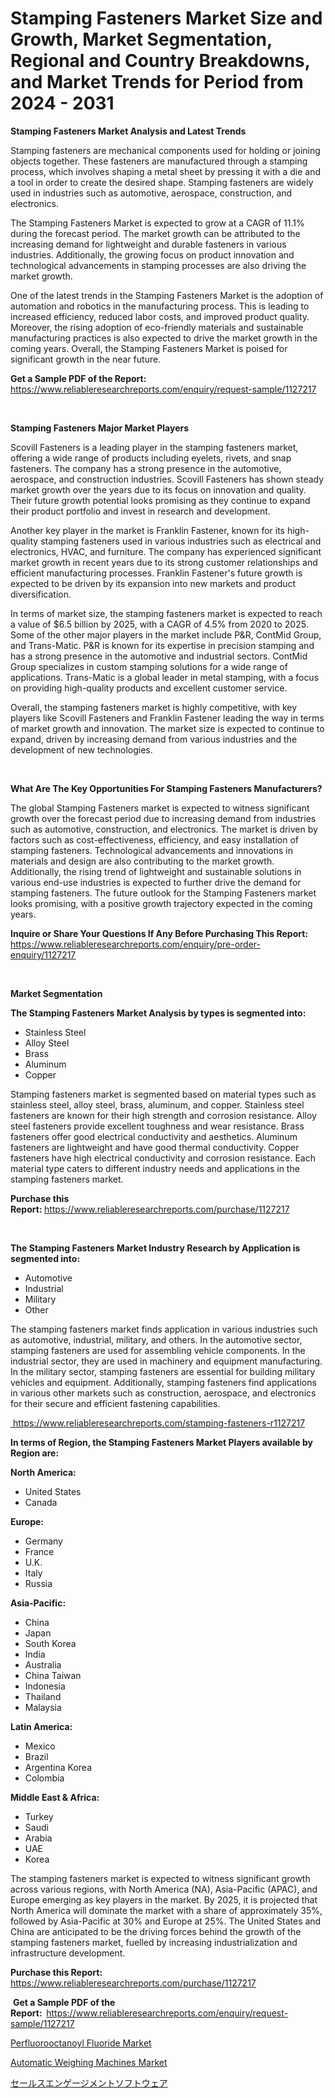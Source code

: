 <p><h1>Stamping Fasteners Market Size and Growth, Market Segmentation, Regional and Country Breakdowns, and Market Trends for Period from 2024 -  2031</h1></p><p><strong>Stamping Fasteners Market Analysis and Latest Trends</strong></p>
<p><p>Stamping fasteners are mechanical components used for holding or joining objects together. These fasteners are manufactured through a stamping process, which involves shaping a metal sheet by pressing it with a die and a tool in order to create the desired shape. Stamping fasteners are widely used in industries such as automotive, aerospace, construction, and electronics.</p><p>The Stamping Fasteners Market is expected to grow at a CAGR of 11.1% during the forecast period. The market growth can be attributed to the increasing demand for lightweight and durable fasteners in various industries. Additionally, the growing focus on product innovation and technological advancements in stamping processes are also driving the market growth.</p><p>One of the latest trends in the Stamping Fasteners Market is the adoption of automation and robotics in the manufacturing process. This is leading to increased efficiency, reduced labor costs, and improved product quality. Moreover, the rising adoption of eco-friendly materials and sustainable manufacturing practices is also expected to drive the market growth in the coming years. Overall, the Stamping Fasteners Market is poised for significant growth in the near future.</p></p>
<p><strong>Get a Sample PDF of the Report:&nbsp;</strong> <a href="https://www.reliableresearchreports.com/enquiry/request-sample/1127217">https://www.reliableresearchreports.com/enquiry/request-sample/1127217</a></p>
<p>&nbsp;</p>
<p><strong>Stamping Fasteners Major Market Players</strong></p>
<p><p>Scovill Fasteners is a leading player in the stamping fasteners market, offering a wide range of products including eyelets, rivets, and snap fasteners. The company has a strong presence in the automotive, aerospace, and construction industries. Scovill Fasteners has shown steady market growth over the years due to its focus on innovation and quality. Their future growth potential looks promising as they continue to expand their product portfolio and invest in research and development.</p><p>Another key player in the market is Franklin Fastener, known for its high-quality stamping fasteners used in various industries such as electrical and electronics, HVAC, and furniture. The company has experienced significant market growth in recent years due to its strong customer relationships and efficient manufacturing processes. Franklin Fastener's future growth is expected to be driven by its expansion into new markets and product diversification.</p><p>In terms of market size, the stamping fasteners market is expected to reach a value of $6.5 billion by 2025, with a CAGR of 4.5% from 2020 to 2025. Some of the other major players in the market include P&R, ContMid Group, and Trans-Matic. P&R is known for its expertise in precision stamping and has a strong presence in the automotive and industrial sectors. ContMid Group specializes in custom stamping solutions for a wide range of applications. Trans-Matic is a global leader in metal stamping, with a focus on providing high-quality products and excellent customer service.</p><p>Overall, the stamping fasteners market is highly competitive, with key players like Scovill Fasteners and Franklin Fastener leading the way in terms of market growth and innovation. The market size is expected to continue to expand, driven by increasing demand from various industries and the development of new technologies.</p></p>
<p>&nbsp;</p>
<p><strong>What Are The Key Opportunities For Stamping Fasteners Manufacturers?</strong></p>
<p><p>The global Stamping Fasteners market is expected to witness significant growth over the forecast period due to increasing demand from industries such as automotive, construction, and electronics. The market is driven by factors such as cost-effectiveness, efficiency, and easy installation of stamping fasteners. Technological advancements and innovations in materials and design are also contributing to the market growth. Additionally, the rising trend of lightweight and sustainable solutions in various end-use industries is expected to further drive the demand for stamping fasteners. The future outlook for the Stamping Fasteners market looks promising, with a positive growth trajectory expected in the coming years.</p></p>
<p><strong>Inquire or Share Your Questions If Any Before Purchasing This Report:</strong> <a href="https://www.reliableresearchreports.com/enquiry/pre-order-enquiry/1127217">https://www.reliableresearchreports.com/enquiry/pre-order-enquiry/1127217</a></p>
<p>&nbsp;</p>
<p><strong>Market Segmentation</strong></p>
<p><strong>The Stamping Fasteners Market Analysis by types is segmented into:</strong></p>
<p><ul><li>Stainless Steel</li><li>Alloy Steel</li><li>Brass</li><li>Aluminum</li><li>Copper</li></ul></p>
<p><p>Stamping fasteners market is segmented based on material types such as stainless steel, alloy steel, brass, aluminum, and copper. Stainless steel fasteners are known for their high strength and corrosion resistance. Alloy steel fasteners provide excellent toughness and wear resistance. Brass fasteners offer good electrical conductivity and aesthetics. Aluminum fasteners are lightweight and have good thermal conductivity. Copper fasteners have high electrical conductivity and corrosion resistance. Each material type caters to different industry needs and applications in the stamping fasteners market.</p></p>
<p><strong>Purchase this Report:&nbsp;</strong><a href="https://www.reliableresearchreports.com/purchase/1127217">https://www.reliableresearchreports.com/purchase/1127217</a></p>
<p>&nbsp;</p>
<p><strong>The Stamping Fasteners Market Industry Research by Application is segmented into:</strong></p>
<p><ul><li>Automotive</li><li>Industrial</li><li>Military</li><li>Other</li></ul></p>
<p><p>The stamping fasteners market finds application in various industries such as automotive, industrial, military, and others. In the automotive sector, stamping fasteners are used for assembling vehicle components. In the industrial sector, they are used in machinery and equipment manufacturing. In the military sector, stamping fasteners are essential for building military vehicles and equipment. Additionally, stamping fasteners find applications in various other markets such as construction, aerospace, and electronics for their secure and efficient fastening capabilities.</p></p>
<p><a href="https://www.reliableresearchreports.com/stamping-fasteners-r1127217">&nbsp;https://www.reliableresearchreports.com/stamping-fasteners-r1127217</a></p>
<p><strong>In terms of Region, the Stamping Fasteners Market Players available by Region are:</strong></p>
<p>
    <p> <strong> North America: </strong>
        <ul>
            <li>United States</li>
            <li>Canada</li>
        </ul>
        </p> 
    <p> <strong> Europe: </strong>
        <ul>
            <li>Germany</li>
            <li>France</li>
            <li>U.K.</li>
            <li>Italy</li>
            <li>Russia</li>
        </ul>
        </p> 
    <p> <strong> Asia-Pacific: </strong>
        <ul>
            <li>China</li>
            <li>Japan</li>
            <li>South Korea</li>
            <li>India</li>
            <li>Australia</li>
            <li>China Taiwan</li>
            <li>Indonesia</li>
            <li>Thailand</li>
            <li>Malaysia</li>
        </ul>
        </p> 
    <p> <strong> Latin America: </strong>
        <ul>
            <li>Mexico</li>
            <li>Brazil</li>
            <li>Argentina Korea</li>
            <li>Colombia</li>
        </ul>
        </p> 
    <p> <strong> Middle East & Africa: </strong>
        <ul>
            <li>Turkey</li>
            <li>Saudi</li>
            <li>Arabia</li>
            <li>UAE</li>
            <li>Korea</li>
        </ul>
    </p>
    </p>
<p><p>The stamping fasteners market is expected to witness significant growth across various regions, with North America (NA), Asia-Pacific (APAC), and Europe emerging as key players in the market. By 2025, it is projected that North America will dominate the market with a share of approximately 35%, followed by Asia-Pacific at 30% and Europe at 25%. The United States and China are anticipated to be the driving forces behind the growth of the stamping fasteners market, fuelled by increasing industrialization and infrastructure development.</p></p>
<p><strong>Purchase this Report: </strong><a href="https://www.reliableresearchreports.com/purchase/1127217">https://www.reliableresearchreports.com/purchase/1127217</a></p>
<p>&nbsp;<strong>Get a Sample PDF of the Report:&nbsp;&nbsp;</strong><a href="https://www.reliableresearchreports.com/enquiry/request-sample/1127217">https://www.reliableresearchreports.com/enquiry/request-sample/1127217</a></p>
<p><strong></strong></p>
<p><p><a href="https://skillful-vermicelli-b89.notion.site/Perfluorooctanoyl-Fluoride-Market-Comprehensive-Assessment-by-Type-Application-and-Geography-fd26d396e6384cefb8ccc0de00b53e47">Perfluorooctanoyl Fluoride Market</a></p><p><a href="https://github.com/CliffMedina6/Market-Research-Report-List-4/blob/main/automatic-weighing-machines-market.md">Automatic Weighing Machines Market</a></p><p><a href="https://github.com/mreklxf44233/Market-Research-Report-List-1/blob/main/777068346210.md">セールスエンゲージメントソフトウェア</a></p></p>